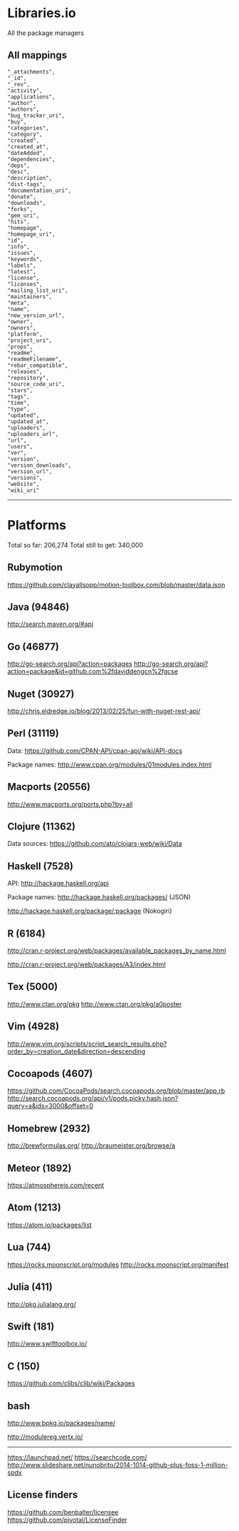 # Libraries.io

All the package managers


## All mappings

```
"_attachments",
"_id",
"_rev",
"activity",
"applications",
"author",
"authors",
"bug_tracker_uri",
"buy",
"categories",
"category",
"created",
"created_at",
"dateAdded",
"dependencies",
"deps",
"desc",
"description",
"dist-tags",
"documentation_uri",
"donate",
"downloads",
"forks",
"gem_uri",
"hits",
"homepage",
"homepage_uri",
"id",
"info",
"issues",
"keywords",
"labels",
"latest",
"license",
"licenses",
"mailing_list_uri",
"maintainers",
"meta",
"name",
"new_version_url",
"owner",
"owners",
"platform",
"project_uri",
"props",
"readme",
"readmeFilename",
"rebar_compatible",
"releases",
"repository",
"source_code_uri",
"stars",
"tags",
"time",
"type",
"updated",
"updated_at",
"uploaders",
"uploaders_url",
"url",
"users",
"ver",
"version",
"version_downloads",
"version_url",
"versions",
"website",
"wiki_uri"
```


----

# Platforms

Total so far: 206,274
Total still to get: 340,000

## Rubymotion

https://github.com/clayallsopp/motion-toolbox.com/blob/master/data.json

## Java (94846)

http://search.maven.org/#api

## Go (46877)

http://go-search.org/api?action=packages
http://go-search.org/api?action=package&id=github.com%2fdaviddengcn%2fgcse

## Nuget (30927)

http://chris.eldredge.io/blog/2013/02/25/fun-with-nuget-rest-api/

## Perl (31119)

Data: https://github.com/CPAN-API/cpan-api/wiki/API-docs

Package names: http://www.cpan.org/modules/01modules.index.html

## Macports (20556)

http://www.macports.org/ports.php?by=all

## Clojure (11362)

Data sources: https://github.com/ato/clojars-web/wiki/Data

## Haskell (7528)

API: http://hackage.haskell.org/api

Package names: http://hackage.haskell.org/packages/ (JSON)

http://hackage.haskell.org/package/:package (Nokogiri)

## R (6184)

http://cran.r-project.org/web/packages/available_packages_by_name.html

http://cran.r-project.org/web/packages/A3/index.html

## Tex (5000)

http://www.ctan.org/pkg
http://www.ctan.org/pkg/a0poster

## Vim (4928)

http://www.vim.org/scripts/script_search_results.php?order_by=creation_date&direction=descending

## Cocoapods (4607)

https://github.com/CocoaPods/search.cocoapods.org/blob/master/app.rb
http://search.cocoapods.org/api/v1/pods.picky.hash.json?query=a&ids=3000&offset=0

## Homebrew (2932)

http://brewformulas.org/
http://braumeister.org/browse/a

## Meteor (1892)

https://atmospherejs.com/recent

## Atom (1213)

https://atom.io/packages/list

## Lua (744)

https://rocks.moonscript.org/modules
http://rocks.moonscript.org/manifest

## Julia (411)

http://pkg.julialang.org/

## Swift (181)

http://www.swifttoolbox.io/

## C (150)

https://github.com/clibs/clib/wiki/Packages

## bash

http://www.bpkg.io/packages/name/

http://modulereg.vertx.io/

----

https://launchpad.net/
https://searchcode.com/
http://www.slideshare.net/nunobrito/2014-1014-github-plus-foss-1-million-spdx


## License finders

https://github.com/benbalter/licensee
https://github.com/pivotal/LicenseFinder
